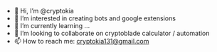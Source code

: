 - 👋 Hi, I’m @cryptokia
- 👀 I’m interested in creating bots and google extensions
- 🌱 I’m currently learning ...
- 💞️ I’m looking to collaborate on cryptoblade calculator / automation
- 📫 How to reach me: cryptokia131@gmail.com

<!---
cryptokia/cryptokia is a ✨ special ✨ repository because its `README.md` (this file) appears on your GitHub profile.
You can click the Preview link to take a look at your changes.
--->
